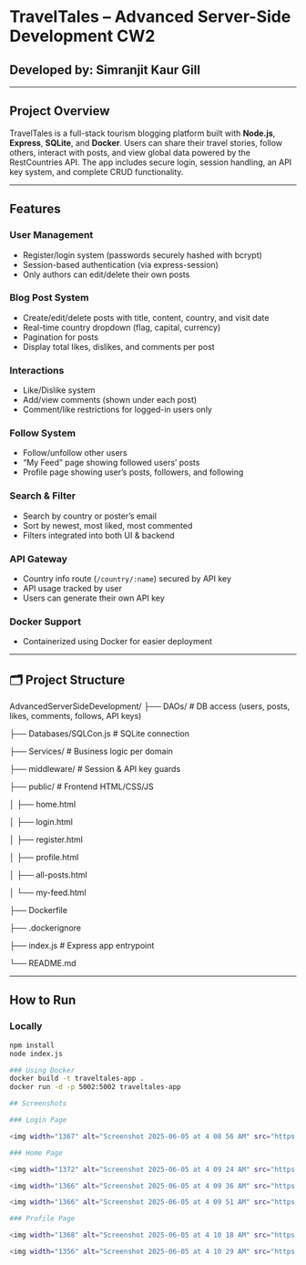 # TravelTales – Advanced Server-Side Development CW2

## Developed by: Simranjit Kaur Gill 

---

## Project Overview

TravelTales is a full-stack tourism blogging platform built with **Node.js**, **Express**, **SQLite**, and **Docker**. Users can share their travel stories, follow others, interact with posts, and view global data powered by the RestCountries API. The app includes secure login, session handling, an API key system, and complete CRUD functionality.

---

## Features

### User Management
- Register/login system (passwords securely hashed with bcrypt)
- Session-based authentication (via express-session)
- Only authors can edit/delete their own posts

### Blog Post System
- Create/edit/delete posts with title, content, country, and visit date
- Real-time country dropdown (flag, capital, currency)
- Pagination for posts
- Display total likes, dislikes, and comments per post

### Interactions
- Like/Dislike system
- Add/view comments (shown under each post)
- Comment/like restrictions for logged-in users only

### Follow System
- Follow/unfollow other users
- “My Feed” page showing followed users’ posts
- Profile page showing user’s posts, followers, and following

### Search & Filter
- Search by country or poster’s email
- Sort by newest, most liked, most commented
- Filters integrated into both UI & backend

### API Gateway
- Country info route (`/country/:name`) secured by API key
- API usage tracked by user
- Users can generate their own API key

### Docker Support
- Containerized using Docker for easier deployment

---

## 🗂 Project Structure
AdvancedServerSideDevelopment/
├── DAOs/ # DB access (users, posts, likes, comments, follows, API keys)

├── Databases/SQLCon.js # SQLite connection

├── Services/ # Business logic per domain

├── middleware/ # Session & API key guards

├── public/ # Frontend HTML/CSS/JS

│ ├── home.html

│ ├── login.html

│ ├── register.html

│ ├── profile.html

│ ├── all-posts.html

│ └── my-feed.html

├── Dockerfile

├── .dockerignore

├── index.js # Express app entrypoint

└── README.md


---

## How to Run

### Locally

```bash
npm install
node index.js

### Using Docker
docker build -t traveltales-app .
docker run -d -p 5002:5002 traveltales-app

## Screenshots

### Login Page

<img width="1367" alt="Screenshot 2025-06-05 at 4 08 56 AM" src="https://github.com/user-attachments/assets/b76b056a-2944-463c-a35f-f878b5210b34" />

### Home Page

<img width="1372" alt="Screenshot 2025-06-05 at 4 09 24 AM" src="https://github.com/user-attachments/assets/ca7f7f0b-bb09-4017-837e-8c6aa5763135" />

<img width="1366" alt="Screenshot 2025-06-05 at 4 09 36 AM" src="https://github.com/user-attachments/assets/87a2e56c-a45c-480e-97a0-8952d7bfd146" />

<img width="1366" alt="Screenshot 2025-06-05 at 4 09 51 AM" src="https://github.com/user-attachments/assets/48f54169-7004-4812-9626-15f8b34f865e" />

### Profile Page

<img width="1368" alt="Screenshot 2025-06-05 at 4 10 18 AM" src="https://github.com/user-attachments/assets/a60b3ac0-5248-4c5a-8600-a8478636057c" />

<img width="1356" alt="Screenshot 2025-06-05 at 4 10 29 AM" src="https://github.com/user-attachments/assets/ce4e5ee5-c818-4cae-9e4f-adc2795f2819" />












